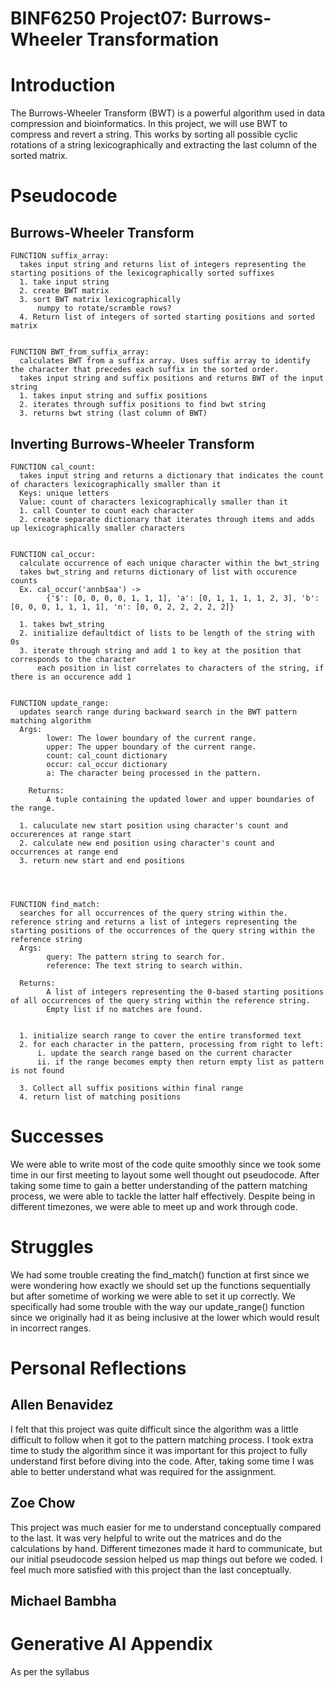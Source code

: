 # BINF6250 Project07: Burrows-Wheeler Transformation
# Introduction
The Burrows-Wheeler Transform (BWT) is a powerful algorithm used in data compression and bioinformatics. In this project, we will use BWT to compress and revert a string. This works by sorting all possible cyclic rotations of a string lexicographically and extracting the last column of the sorted matrix. 

# Pseudocode
## Burrows-Wheeler Transform
```
FUNCTION suffix_array:
  takes input string and returns list of integers representing the starting positions of the lexicographically sorted suffixes
  1. take input string
  2. create BWT matrix
  3. sort BWT matrix lexicographically
      numpy to rotate/scramble rows?
  4. Return list of integers of sorted starting positions and sorted matrix
  
  
FUNCTION BWT_from_suffix_array:
  calculates BWT from a suffix array. Uses suffix array to identify the character that precedes each suffix in the sorted order. 
  takes input string and suffix positions and returns BWT of the input string
  1. takes input string and suffix positions
  2. iterates through suffix positions to find bwt string
  3. returns bwt string (last column of BWT)
```

## Inverting Burrows-Wheeler Transform
```
FUNCTION cal_count:
  takes input string and returns a dictionary that indicates the count of characters lexicographically smaller than it
  Keys: unique letters
  Value: count of characters lexicographically smaller than it
  1. call Counter to count each character
  2. create separate dictionary that iterates through items and adds up lexicographically smaller characters


FUNCTION cal_occur: 
  calculate occurrence of each unique character within the bwt_string
  takes bwt_string and returns dictionary of list with occurence counts
  Ex. cal_occur('annb$aa') -> 
        {'$': [0, 0, 0, 0, 1, 1, 1], 'a': [0, 1, 1, 1, 1, 2, 3], 'b': [0, 0, 0, 1, 1, 1, 1], 'n': [0, 0, 2, 2, 2, 2, 2]}
  
  1. takes bwt_string
  2. initialize defaultdict of lists to be length of the string with 0s
  3. iterate through string and add 1 to key at the position that corresponds to the character 
      each position in list correlates to characters of the string, if there is an occurence add 1 


FUNCTION update_range:
  updates search range during backward search in the BWT pattern matching algorithm
  Args:
        lower: The lower boundary of the current range.
        upper: The upper boundary of the current range.
        count: cal_count dictionary
        occur: cal_occur dictionary
        a: The character being processed in the pattern.
    
    Returns:
        A tuple containing the updated lower and upper boundaries of the range.
  
  1. caluculate new start position using character's count and occurerences at range start
  2. calculate new end position using character's count and occurrences at range end
  3. return new start and end positions
      
    


FUNCTION find_match:
  searches for all occurrences of the query string within the. reference string and returns a list of integers representing the starting positions of the occurrences of the query string within the reference string
  Args:
        query: The pattern string to search for.
        reference: The text string to search within.
    
  Returns:
        A list of integers representing the 0-based starting positions of all occurrences of the query string within the reference string. 
        Empty list if no matches are found.
        
        
  1. initialize search range to cover the entire transformed text
  2. for each character in the pattern, processing from right to left: 
      i. update the search range based on the current character
      ii. if the range becomes empty then return empty list as pattern is not found
      
  3. Collect all suffix positions within final range
  4. return list of matching positions
```

# Successes
We were able to write most of the code quite smoothly since we took some time in our first meeting to layout some well thought out pseudocode. After taking some time to gain a better understanding of the pattern matching process, we were able to tackle the latter half effectively. Despite being in different timezones, we were able to meet up and work through code.

# Struggles
We had some trouble creating the find_match() function at first since we were wondering how exactly we should set up the functions sequentially but after sometime of working we were able to set it up correctly. We specifically had some trouble with the way our update_range() function since we originally had it as being inclusive at the lower which would result in incorrect ranges.

# Personal Reflections
## Allen Benavidez
I felt that this project was quite difficult since the algorithm was a little difficult to follow when it got to the pattern matching process. I took extra time to study the algorithm since it was important for this project to fully understand first before diving into the code. After, taking some time I was able to better understand what was required for the assignment.

## Zoe Chow
This project was much easier for me to understand conceptually compared to the last. It was very helpful to write out the matrices and do the calculations by hand. Different timezones made it hard to communicate, but our initial pseudocode session helped us map things out before we coded. I feel much more satisfied with this project than the last conceptually. 

## Michael Bambha


# Generative AI Appendix
As per the syllabus

